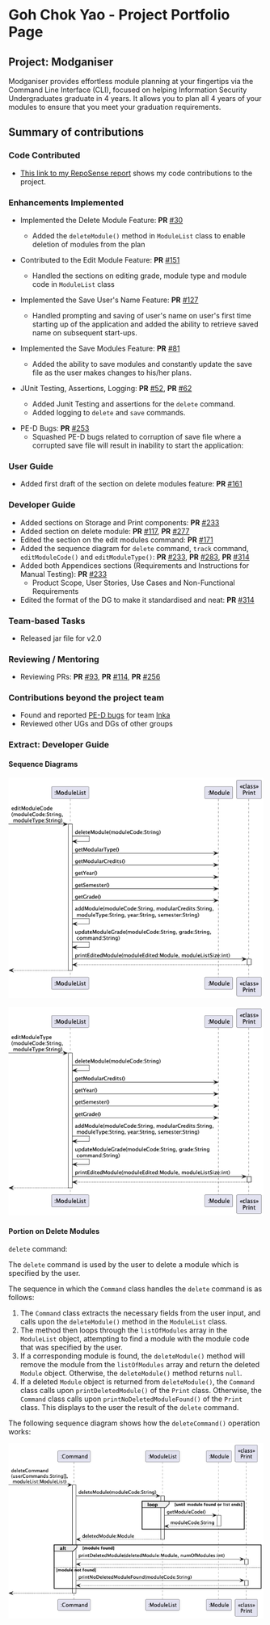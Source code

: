 # Goh Chok Yao - Project Portfolio Page

## Project: Modganiser

Modganiser provides effortless module planning at your fingertips via the Command Line Interface (CLI), focused on helping
Information Security Undergraduates graduate in 4 years. It allows you to plan all 4 years of your modules
to ensure that you meet your graduation requirements.


## Summary of contributions

### Code Contributed
* [This link to my RepoSense report](https://nus-cs2113-ay2223s2.github.io/tp-dashboard/?search=chokyao&breakdown=true&sort=groupTitle%20dsc&sortWithin=title&since=2023-02-17&timeframe=commit&mergegroup=&groupSelect=groupByRepos&checkedFileTypes=docs~functional-code~test-code~other) shows my code contributions to the project.

### Enhancements Implemented
* Implemented the Delete Module Feature: **PR** [#30](https://github.com/AY2223S2-CS2113T-T09-4/tp/pull/30)
  * Added the `deleteModule()` method in `ModuleList` class to enable deletion of modules from the plan

* Contributed to the Edit Module Feature: **PR** [#151](https://github.com/AY2223S2-CS2113T-T09-4/tp/pull/151)
  * Handled the sections on editing grade, module type and module code in `ModuleList` class

* Implemented the Save User's Name Feature: **PR** [#127](https://github.com/AY2223S2-CS2113T-T09-4/tp/pull/127)
  * Handled prompting and saving of user's name on user's first time starting up of the application 
  and added the ability to retrieve saved name on subsequent start-ups.

* Implemented the Save Modules Feature: **PR** [#81](https://github.com/AY2223S2-CS2113T-T09-4/tp/pull/81)
  * Added the ability to save modules and constantly update the save file as the user makes changes to 
  his/her plans.

* JUnit Testing, Assertions, Logging: **PR** [#52](https://github.com/AY2223S2-CS2113T-T09-4/tp/pull/52), **PR** [#62](https://github.com/AY2223S2-CS2113T-T09-4/tp/pull/62) 
  * Added Junit Testing and assertions for the `delete` command.
  * Added logging to `delete` and `save` commands.

<div style="page-break-after: always;"></div>

* PE-D Bugs: **PR** [#253](https://github.com/AY2223S2-CS2113T-T09-4/tp/pull/253)
  * Squashed PE-D bugs related to corruption of save file where a corrupted save file will result in inability to start the application:

### User Guide
* Added first draft of the section on delete modules feature: **PR** [#161](https://github.com/AY2223S2-CS2113T-T09-4/tp/pull/161)
  

### Developer Guide
* Added sections on Storage and Print components: **PR** [#233](https://github.com/AY2223S2-CS2113T-T09-4/tp/pull/233)
* Added section on delete module: **PR** [#117](https://github.com/AY2223S2-CS2113T-T09-4/tp/pull/117), **PR** [#277](https://github.com/AY2223S2-CS2113T-T09-4/tp/pull/277)
* Edited the section on the edit modules command: **PR** [#171](https://github.com/AY2223S2-CS2113T-T09-4/tp/pull/171)
* Added the sequence diagram for `delete` command, `track` command, `editModuleCode()` and `editModuleType()`: **PR** [#233](https://github.com/AY2223S2-CS2113T-T09-4/tp/pull/233), **PR** [#283](https://github.com/AY2223S2-CS2113T-T09-4/tp/pull/283), **PR** [#314](https://github.com/AY2223S2-CS2113T-T09-4/tp/pull/314) 
* Added both Appendices sections (Requirements and Instructions for Manual Testing): **PR** [#233](https://github.com/AY2223S2-CS2113T-T09-4/tp/pull/233)
  * Product Scope, User Stories, Use Cases and Non-Functional Requirements
* Edited the format of the DG to make it standardised and neat: **PR** [#314](https://github.com/AY2223S2-CS2113T-T09-4/tp/pull/314)

### Team-based Tasks
* Released jar file for v2.0


### Reviewing / Mentoring
* Reviewing PRs: **PR** [#93](https://github.com/AY2223S2-CS2113T-T09-4/tp/pull/93), **PR** [#114](https://github.com/AY2223S2-CS2113T-T09-4/tp/pull/114), **PR** [#256](https://github.com/AY2223S2-CS2113T-T09-4/tp/pull/256)

### Contributions beyond the project team
* Found and reported [PE-D bugs](https://github.com/chokyao/ped/issues) for team [Inka](https://github.com/AY2223S2-CS2113-F10-1/tp)
* Reviewed other UGs and DGs of other groups

<div style="page-break-after: always;"></div>

### Extract: Developer Guide

#### Sequence Diagrams
![editModuleCode](../diagrams/EditModuleCode.png)

![editModuleType](../diagrams/EditModuleType.png)

<div style="page-break-after: always;"></div>

#### Portion on Delete Modules

`delete` command:

The `delete` command is used by the user to delete a module which is specified by the user.

The sequence in which the `Command` class handles the `delete` command is as follows:
1. The `Command` class extracts the necessary fields from the user input, and calls upon the `deleteModule()`
   method in the `ModuleList` class.
2. The method then loops through the `listOfModules` array in the `ModuleList` object, attempting to find a module
   with the module code that was specified by the user.
3. If a corresponding module is found, the `deleteModule()` method will remove the module from the `listOfModules` array
   and return the deleted `Module` object. Otherwise, the `deleteModule()` method returns `null`.
4. If a deleted `Module` object is returned from `deleteModule()`, the `Command` class calls upon
   `printDeletedModule()` of the `Print` class. Otherwise, the `Command` class calls upon `printNoDeletedModuleFound()`
   of the `Print` class. This displays to the user the result of the `delete` command.

The following sequence diagram shows how the `deleteCommand()` operation works:

![deleteModule](../diagrams/DeleteModule.png)

